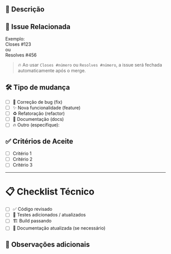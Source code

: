 ## 📄 Descrição

<!-- Descreva brevemente o que foi implementado ou corrigido neste PR -->

## 🔗 Issue Relacionada

<!-- Informe a issue que este PR resolve -->

Exemplo:  
Closes #123  
ou  
Resolves #456  

> 🔥 Ao usar `Closes #número` ou `Resolves #número`, a issue será fechada automaticamente após o merge.

## 🛠️ Tipo de mudança

- [ ] 🐛 Correção de bug (fix)
- [ ] ✨ Nova funcionalidade (feature)
- [ ] ♻️ Refatoração (refactor)
- [ ] 📝 Documentação (docs)
- [ ] 🔥 Outro (especifique):

## ✅ Critérios de Aceite

- [ ] Critério 1
- [ ] Critério 2
- [ ] Critério 3

---

# 📋 Checklist Técnico

- [ ] ✅ Código revisado
- [ ] 🧪 Testes adicionados / atualizados
- [ ] 🏗️ Build passando
- [ ] 📖 Documentação atualizada (se necessário)

## 💬 Observações adicionais

<!-- Qualquer informação extra, dúvidas ou detalhes importantes sobre o PR -->

